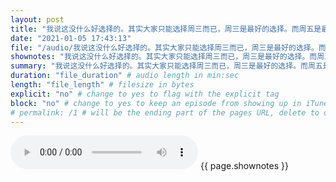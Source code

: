 ```yaml
---
layout: post
title: "我说这没什么好选择的。其实大家只能选择周三而已，周三是最好的选择。而周五是最差的选择。选周五的小组大半会后悔。" # quotes allow forbidden characters like the colon
date: "2021-01-05 17:43:13"
file: "/audio/我说这没什么好选择的。其实大家只能选择周三而已，周三是最好的选择。而周五是最差的选择。选周五的小组大半会后悔。.mp3"
shownotes: "我说这没什么好选择的。其实大家只能选择周三而已，周三是最好的选择。而周五是最差的选择。选周五的小组大半会后悔。"
summary: "我说这没什么好选择的。其实大家只能选择周三而已，周三是最好的选择。而周五是最差的选择。选周五的小组大半会后悔。"
duration: "file_duration" # audio length in min:sec
length: "file_length" # filesize in bytes
explicit: "no" # change to yes to flag with the explicit tag
block: "no" # change to yes to keep an episode from showing up in iTunes
# permalink: /1 # will be the ending part of the pages URL, delete to default to the title
---
```


<audio controls>
<source src="{{site.url}}{{site.baseurl}}{{ page.file }}" type="audio/x-mp3">
Your browser does not support the audio element.
</audio>
{{ page.shownotes }}
